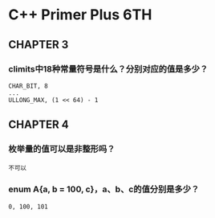 # C++ Primer Plus 6TH

## CHAPTER 3

### climits中18种常量符号是什么？分别对应的值是多少？
```
CHAR_BIT, 8
...
ULLONG_MAX, (1 << 64) - 1
```

## CHAPTER 4

### 枚举量的值可以是非整形吗？
```
不可以
```

### enum A{a, b = 100, c}，a、b、c的值分别是多少？
```
0, 100, 101
```
